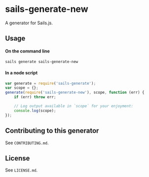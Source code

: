 # sails-generate-new

A generator for Sails.js.


## Usage

#### On the command line

```sh
sails generate sails-generate-new
```

#### In a node script

```javascript
var generate = require('sails-generate');
var scope = {};
generate(require('sails-generate-new'), scope, function (err) {
	if (err) throw err;

	// Log output available in `scope` for your enjoyment:
	console.log(scope);
});
```


## Contributing to this generator

See `CONTRIBUTING.md`.

## License

See `LICENSE.md`.

